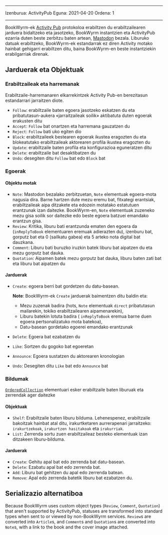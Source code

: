 - - -
Izenburua: ActivityPub Eguna: 2021-04-20 Ordena: 1
- - -

BookWyrm-ek [Activity Pub](http://activitypub.rocks/) protokoloa erabiltzen du erabiltzailearen jarduera bidaltzeko eta jasotzeko, BookWyrm instantzien eta ActivityPub ezarria duten beste zerbitzu baten artean, [Mastodon](https://joinmastodon.org/) bezala. Liburuko datuak erabiltzeko, BookWyrm-ek estandarrak ez diren Activity motako hainbat gehigarri erabiltzen ditu, baina BookWyrm-en beste instantziekin erabilgarriak direnak.

## Jarduerak eta Objektuak

### Erabiltzaileak eta harremanak
Erabiltzaile-harremanaren elkarrekintzek Activity Pub-en berezitasun estandarrari jarraitzen diote.

- `Follow`: erabiltzaile baten egoera jasotzeko eskatzen du eta pribatutasun-aukera «jarraitzaileak soilik» aktibatuta duten egoerak erakusten ditu
- `Accept`: `Follow` bat onartzen eta harremana gauzatzen du
- `Reject`: `Follow` bati uko egiten dio
- `Block`: erabiltzaileek bestearen egoerak ikustea eragozten du eta blokeatutako erabiltzaileak aktorearen profila ikustea eragozten du
- `Update`: erabiltzaile baten profila eta konfigurazioa eguneratzen ditu
- `Delete`: erabiltzaile bat desaktibatzen du
- `Undo`: desegiten ditu `Follow` bat edo `Block` bat

### Egoerak
#### Objektu motak

- `Note`: Mastodon bezalako zerbitzuetan, `Note` elementuak egoera-mota nagusia dira. Barne hartzen dute mezu eremu bat, fitxategi erantsiak, erabiltzaileak aipa ditzakete eta edozein motatako estatutuen erantzunak izan daitezke. BookWyrm-en, `Note` elementuak zuzeneko mezu gisa soilik sor daitezke edo beste egoera batzuei emandako erantzun gisa.
- `Review`: Kritika, liburu bati erantzunda ematen den egoera da (`inReplyToBook` elementuaren eremuak adierazten du), izenburu bat, gorputz bat eta 0 (sailkatu gabea) eta 5 arteko nota digital bat dauzkana.
- `Comment`: Liburu bati buruzko iruzkin batek liburu bat aipatzen du eta mezu gorputz bat dauka.
- `Quotation`: Aipamen batek mezu gorputz bat dauka, liburu baten zati bat eta liburu bat aipatzen du


#### Jarduerak

- `Create`: egoera berri bat gordetzen du datu-basean.

   **Note**: BookWyrm-ek `Create` jarduerak baimentzen ditu baldin eta:

   - Mezu zuzenak badira (hots, `Note` elementuak `direct` pribatutasun mailarekin, tokiko erabiltzailearen aipamenarekin),
   - Liburu batekin lotuta badira ( `inReplyToBook` eremua barne duen egoera pertsonalizatuko mota batekoa),
   - Datu-basean gordetako egoerei emandako erantzunak
- `Delete`: Egoera bat ezabatzen du
- `Like`: Sortzen du gogoko bat egoeretan
- `Announce`: Egoera sustatzen du aktorearen kronologian
- `Undo`: Desegiten ditu `Like` bat edo `Announce` bat

### Bildumak
[`OrderedCollection`](https://www.w3.org/TR/activitystreams-vocabulary/#dfn-orderedcollection) elementuari esker erabiltzaile baten liburuak eta zerrendak ager daitezke

#### Objektuak

- `Shelf`: Erabiltzaile baten liburu bilduma. Lehenespenez, erabiltzaile bakoitzak hainbat atal ditu, irakurtketaren aurrerapenari jarraitzeko: `irakurtzekoak`, `irakurtzen hasitakoak` eta `irakurriak`.
- `List`: Zerrenda sortu zuen erabiltzaileaz besteko elementuak izan ditzakeen liburu-bilduma.

#### Jarduerak

- `Create`: Gehitu apal bat edo zerrenda bat datu-basean.
- `Delete`: Ezabatu apal bat edo zerrenda bat.
- `Add`: Liburu bat gehitzen du apal edo zerrenda batean.
- `Remove`: Apal edo zerrenda batetik liburu bat ezabatzen du.


## Serializazio alternatiboa
Because BookWyrm uses custom object types (`Review`, `Comment`, `Quotation`) that aren't supported by ActivityPub, statuses are transformed into standard types when sent to or viewed by non-BookWyrm services. `Review`s are converted into `Article`s, and `Comment`s and `Quotation`s are converted into `Note`s, with a link to the book and the cover image attached.
